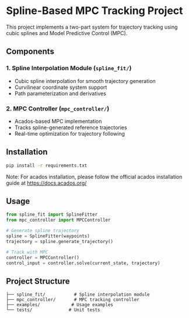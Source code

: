 # Spline-Based MPC Tracking Project

This project implements a two-part system for trajectory tracking using cubic splines and Model Predictive Control (MPC).

## Components

### 1. Spline Interpolation Module (`spline_fit/`)
- Cubic spline interpolation for smooth trajectory generation
- Curvilinear coordinate system support
- Path parameterization and derivatives

### 2. MPC Controller (`mpc_controller/`)
- Acados-based MPC implementation
- Tracks spline-generated reference trajectories
- Real-time optimization for trajectory following

## Installation

```bash
pip install -r requirements.txt
```

Note: For acados installation, please follow the official acados installation guide at https://docs.acados.org/

## Usage

```python
from spline_fit import SplineFitter
from mpc_controller import MPCController

# Generate spline trajectory
spline = SplineFitter(waypoints)
trajectory = spline.generate_trajectory()

# Track with MPC
controller = MPCController()
control_input = controller.solve(current_state, trajectory)
```

## Project Structure

```
├── spline_fit/           # Spline interpolation module
├── mpc_controller/       # MPC tracking controller
├── examples/            # Usage examples
└── tests/              # Unit tests
``` 